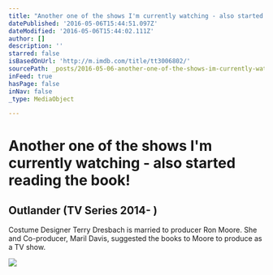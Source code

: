 ```yaml
---
title: "Another one of the shows I'm currently watching - also started reading the book!"
datePublished: '2016-05-06T15:44:51.097Z'
dateModified: '2016-05-06T15:44:02.111Z'
author: []
description: ''
starred: false
isBasedOnUrl: 'http://m.imdb.com/title/tt3006802/'
sourcePath: _posts/2016-05-06-another-one-of-the-shows-im-currently-watching-also-start.md
inFeed: true
hasPage: false
inNav: false
_type: MediaObject

---
```

# Another one of the shows I'm currently watching - also started reading the book!

<article style=""><h1>Outlander (TV Series 2014- )</h1><p>Costume Designer Terry Dresbach is married to producer Ron Moore. She and Co-producer, Maril Davis, suggested the books to Moore to produce as a TV show.</p><img src="http://ia.media-imdb.com/images/M/MV5BMjMzODc3ODI2M15BMl5BanBnXkFtZTgwNzcwNjk0ODE@._V1_UY1200_CR90,0,630,1200_AL_.jpg" /></article>